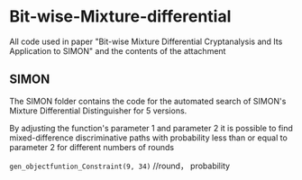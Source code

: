 # Bit-wise-Mixture-differential
All code used in paper "Bit-wise Mixture Differential Cryptanalysis and Its Application to SIMON" and the contents of the attachment

## SIMON
The SIMON folder contains the code for the automated search of SIMON's Mixture Differential Distinguisher for 5 versions.

By adjusting the function's parameter 1 and parameter 2 it is possible to find mixed-difference discriminative paths with probability less than or equal to parameter 2 for different numbers of rounds

`gen_objectfuntion_Constraint(9, 34)` //round， probability
